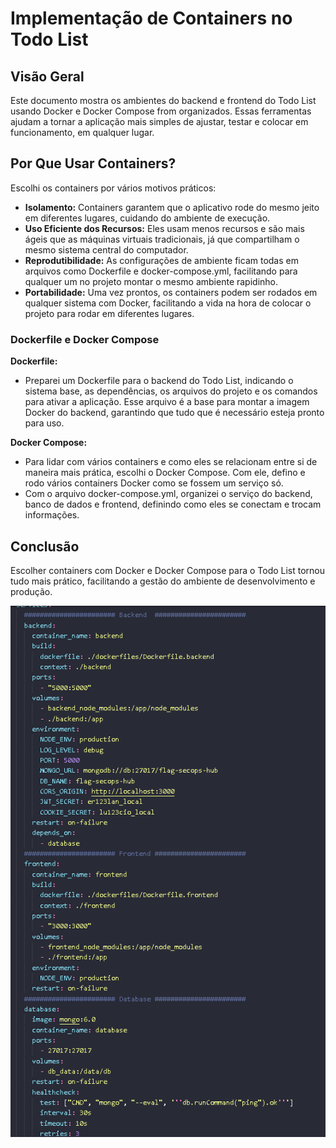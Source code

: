 # Implementação de Containers no Todo List

## Visão Geral

Este documento mostra os ambientes do backend e frontend do Todo List usando Docker e Docker Compose from organizados. Essas ferramentas ajudam a tornar a aplicação mais simples de ajustar, testar e colocar em funcionamento, em qualquer lugar.

## Por Que Usar Containers?

Escolhi os containers por vários motivos práticos:

- **Isolamento:** Containers garantem que o aplicativo rode do mesmo jeito em diferentes lugares, cuidando do ambiente de execução.
- **Uso Eficiente dos Recursos:** Eles usam menos recursos e são mais ágeis que as máquinas virtuais tradicionais, já que compartilham o mesmo sistema central do computador.
- **Reprodutibilidade:** As configurações de ambiente ficam todas em arquivos como Dockerfile e docker-compose.yml, facilitando para qualquer um no projeto montar o mesmo ambiente rapidinho.
- **Portabilidade:** Uma vez prontos, os containers podem ser rodados em qualquer sistema com Docker, facilitando a vida na hora de colocar o projeto para rodar em diferentes lugares.

### Dockerfile e Docker Compose

**Dockerfile:**

- Preparei um Dockerfile para o backend do Todo List, indicando o sistema base, as dependências, os arquivos do projeto e os comandos para ativar a aplicação. Esse arquivo é a base para montar a imagem Docker do backend, garantindo que tudo que é necessário esteja pronto para uso.

**Docker Compose:**

- Para lidar com vários containers e como eles se relacionam entre si de maneira mais prática, escolhi o Docker Compose. Com ele, defino e rodo vários containers Docker como se fossem um serviço só.
- Com o arquivo docker-compose.yml, organizei o serviço do backend, banco de dados e frontend, definindo como eles se conectam e trocam informações.

## Conclusão

Escolher containers com Docker e Docker Compose para o Todo List tornou tudo mais prático, facilitando a gestão do ambiente de desenvolvimento e produção.

![container](../images/container.png)
